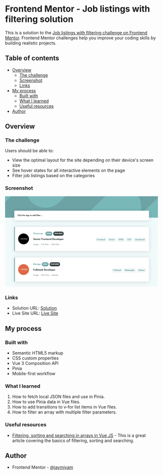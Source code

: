 # Frontend Mentor - Job listings with filtering solution

This is a solution to the [Job listings with filtering challenge on Frontend Mentor](https://www.frontendmentor.io/challenges/job-listings-with-filtering-ivstIPCt). Frontend Mentor challenges help you improve your coding skills by building realistic projects.

## Table of contents

- [Overview](#overview)
  - [The challenge](#the-challenge)
  - [Screenshot](#screenshot)
  - [Links](#links)
- [My process](#my-process)
  - [Built with](#built-with)
  - [What I learned](#what-i-learned)
  - [Useful resources](#useful-resources)
- [Author](#author)

## Overview

### The challenge

Users should be able to:

- View the optimal layout for the site depending on their device's screen size
- See hover states for all interactive elements on the page
- Filter job listings based on the categories

### Screenshot

![](./screenshot.png)

### Links

- Solution URL: [Solution](https://github.com/jaymiyam/frontend-mentor-job-listing)
- Live Site URL: [Live Site](https://jaymiyam.github.io/frontend-mentor-job-listing)

## My process

### Built with

- Semantic HTML5 markup
- CSS custom properties
- Vue 3 Composition API
- Pinia
- Mobile-first workflow

### What I learned

1. How to fetch local JSON files and use in Pinia.
2. How to use Pinia data in Vue files.
3. How to add transitions to v-for list items in Vue files.
4. How to filter an array with multiple filter parameters.

### Useful resources

- [Filtering, sorting and searching in arrays in Vue JS](https://medium.com/swlh/filtering-sorting-and-searching-in-arrays-with-vue-js-f60951c040fc) - This is a great article covering the basics of filtering, sorting and searching.

## Author

- Frontend Mentor - [@jaymiyam](https://www.frontendmentor.io/profile/jaymiyam)
